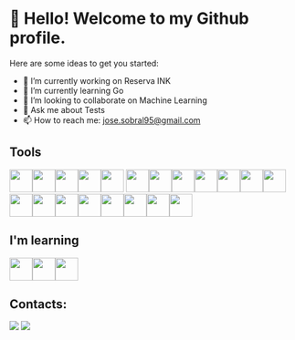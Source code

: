 # 👋 Hello! Welcome to my Github profile.

Here are some ideas to get you started:

- 🔭 I’m currently working on Reserva INK
- 🌱 I’m currently learning Go
- 👯 I’m looking to collaborate on Machine Learning
- 💬 Ask me about Tests
- 📫 How to reach me: jose.sobral95@gmail.com

## Tools

<img loading="lazy" width="40" height="40" src="https://cdn.jsdelivr.net/gh/devicons/devicon/icons/ruby/ruby-original.svg" /><img loading="lazy" width="40" height="40" src="https://cdn.jsdelivr.net/gh/devicons/devicon/icons/rails/rails-original-wordmark.svg" /><img loading="lazy" width="40" height="40" src="https://cdn.jsdelivr.net/gh/devicons/devicon/icons/python/python-original.svg" /><img loading="lazy" width="40" height="40" src="https://cdn.jsdelivr.net/gh/devicons/devicon/icons/django/django-plain.svg" /><img loading="lazy" width="40" height="40" src="https://cdn.jsdelivr.net/gh/devicons/devicon/icons/heroku/heroku-original.svg" /> <img loading="lazy" width="40" height="40" src="https://cdn.jsdelivr.net/gh/devicons/devicon/icons/amazonwebservices/amazonwebservices-original.svg" /><img loading="lazy" width="40" height="40" src="https://cdn.jsdelivr.net/gh/devicons/devicon/icons/bitbucket/bitbucket-original.svg" /><img loading="lazy" width="40" height="40" src="https://cdn.jsdelivr.net/gh/devicons/devicon/icons/elixir/elixir-original.svg" /><img loading="lazy" width="40" height="40" src="https://cdn.jsdelivr.net/gh/devicons/devicon/icons/matlab/matlab-original.svg" /><img loading="lazy" width="40" height="40" src="https://cdn.jsdelivr.net/gh/devicons/devicon/icons/bitbucket/bitbucket-original.svg" /><img loading="lazy" src="https://cdn.jsdelivr.net/gh/devicons/devicon/icons/git/git-original.svg" width="40" height="40"/><img loading="lazy" width="40" height="40" src="https://cdn.jsdelivr.net/gh/devicons/devicon/icons/docker/docker-original.svg" /><img loading="lazy" width="40" height="40" src="https://cdn.jsdelivr.net/gh/devicons/devicon/icons/jenkins/jenkins-line.svg" /><img loading="lazy" width="40" height="40" src="https://cdn.jsdelivr.net/gh/devicons/devicon/icons/jupyter/jupyter-original.svg" /><img loading="lazy" width="40" height="40" src="https://cdn.jsdelivr.net/gh/devicons/devicon/icons/matlab/matlab-original.svg" /><img loading="lazy" width="40" height="40" src="https://cdn.jsdelivr.net/gh/devicons/devicon/icons/pytorch/pytorch-original.svg" /><img loading="lazy" width="40" height="40" src="https://cdn.jsdelivr.net/gh/devicons/devicon/icons/tensorflow/tensorflow-original.svg" /><img loading="lazy" width="40" height="40" src="https://cdn.jsdelivr.net/gh/devicons/devicon/icons/css3/css3-original.svg" /><img loading="lazy" width="40" height="40" src="https://cdn.jsdelivr.net/gh/devicons/devicon/icons/html5/html5-original.svg" /><img loading="lazy" width="40" height="40" src="https://cdn.jsdelivr.net/gh/devicons/devicon/icons/linux/linux-original.svg" />          

## I'm learning
<img loading="lazy" width="40" height="40" src="https://cdn.jsdelivr.net/gh/devicons/devicon/icons/go/go-original.svg" /><img loading="lazy" width="40" height="40" src="https://cdn.jsdelivr.net/gh/devicons/devicon/icons/pytorch/pytorch-original.svg" /><img loading="lazy" width="40" height="40" src="https://cdn.jsdelivr.net/gh/devicons/devicon/icons/tensorflow/tensorflow-original.svg" />                    

## Contacts:
<div>
<a href = "mailto:jose.sobral95@gmail.com"><img loading="lazy" src="https://img.shields.io/badge/Gmail-D14836?style=for-the-badge&logo=gmail&logoColor=white" target="_blank"></a>
<a href="https://www.linkedin.com/in/jos%C3%A9-sobral-80a6aa119" target="_blank"><img loading="lazy" src="https://img.shields.io/badge/-LinkedIn-%230077B5?style=for-the-badge&logo=linkedin&logoColor=white" target="_blank"></a>   
</div>
